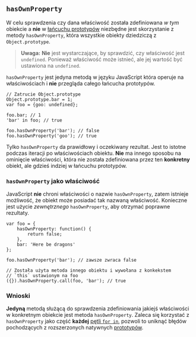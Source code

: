 ## `hasOwnProperty`

W celu sprawdzenia czy dana właściwość została zdefiniowana *w tym* obiekcie a **nie** 
w [łańcuchu prototypów](#object.prototype) niezbędne jest skorzystanie z metody 
`hasOwnProperty`, która wszystkie obiekty dziedziczą z `Object.prototype`.

> **Uwaga:** **Nie** jest wystarczające, by sprawdzić, czy właściwość jest `undefined`.
> Ponieważ właściwość może istnieć, ale jej wartość być ustawiona na `undefined`. 

`hasOwnProperty` jest jedyna metodą w języku JavaScript która operuje na właściwościach 
i **nie** przegląda całego łańcucha prototypów. 

    // Zatrucie Object.prototype
    Object.prototype.bar = 1; 
    var foo = {goo: undefined};
    
    foo.bar; // 1
    'bar' in foo; // true

    foo.hasOwnProperty('bar'); // false
    foo.hasOwnProperty('goo'); // true

Tylko `hasOwnProperty` da prawidłowy i oczekiwany rezultat. Jest to istotne podczas 
iteracji po właściwościach obiektu. **Nie** ma innego sposobu na ominięcie
właściwości, która nie została zdefiniowana przez ten **konkretny** obiekt, 
ale gdzieś indziej w łańcuchu prototypów. 

### `hasOwnProperty` jako właściwość

JavaScript **nie** chroni właściwości o nazwie `hasOwnProperty`, zatem istnieje 
możliwość, że obiekt może posiadać tak nazwaną właściwość. Konieczne jest użycie
*zewnętrznego* `hasOwnProperty`, aby otrzymać poprawne rezultaty.

    var foo = {
        hasOwnProperty: function() {
            return false;
        },
        bar: 'Here be dragons'
    };

    foo.hasOwnProperty('bar'); // zawsze zwraca false

    // Została użyta metoda innego obiektu i wywołana z konkekstem 
    // `this` ustawionym na foo
    ({}).hasOwnProperty.call(foo, 'bar'); // true

### Wnioski

**Jedyną** metodą służącą do sprawdzenia zdefiniowania jakiejś właściwości w konkretnym 
obiekcie jest metoda `hasOwnProperty`. Zaleca się korzystać z `hasOwnProperty` jako część
**każdej** [pętli `for in`](#object.forinloop), pozwoli to uniknąć błędów pochodzących z 
rozszerzonych natywnych [prototypów](#object.prototype).

